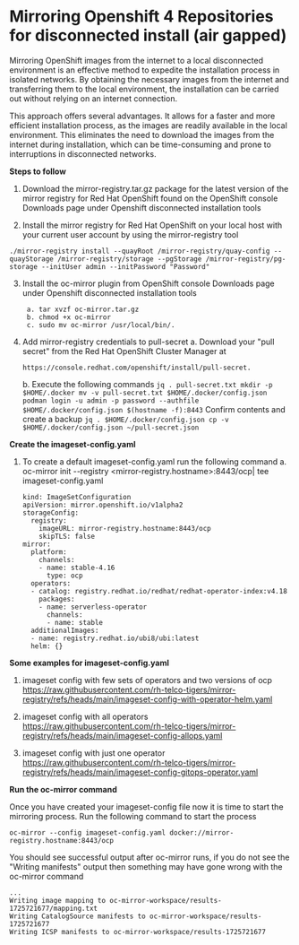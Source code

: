 # Mirroring Openshift 4 Repositories for disconnected install (air gapped)

Mirroring OpenShift images from the internet to a local disconnected environment is an effective method to expedite the installation process in isolated networks. By obtaining the necessary images from the internet and transferring them to the local environment, the installation can be carried out without relying on an internet connection.

This approach offers several advantages. It allows for a faster and more efficient installation process, as the images are readily available in the local environment. This eliminates the need to download the images from the internet during installation, which can be time-consuming and prone to interruptions in disconnected networks.

**Steps to follow**

1. Download the mirror-registry.tar.gz package for the latest version of the mirror registry for Red Hat OpenShift found on the OpenShift console Downloads page under Openshift disconnected installation tools

2. Install the mirror registry for Red Hat OpenShift on your local host with your current user account by using the mirror-registry tool

```
./mirror-registry install --quayRoot /mirror-registry/quay-config --quayStorage /mirror-registry/storage --pgStorage /mirror-registry/pg-storage --initUser admin --initPassword "Password"
```

3. Install the oc-mirror plugin from OpenShift console Downloads page under Openshift disconnected installation tools
   ```
    a. tar xvzf oc-mirror.tar.gz
    b. chmod +x oc-mirror
    c. sudo mv oc-mirror /usr/local/bin/.
   ```

5. Add mirror-registry credentials to pull-secret
    a. Download your "pull secret" from the Red Hat OpenShift Cluster Manager at 

       https://console.redhat.com/openshift/install/pull-secret.
   
    b. Execute the following commands
        ```
        jq . pull-secret.txt
        mkdir -p $HOME/.docker
        mv -v pull-secret.txt $HOME/.docker/config.json
        podman login -u admin -p password --authfile $HOME/.docker/config.json $(hostname -f):8443
        ```
      Confirm contents and create a backup
        ```
        jq . $HOME/.docker/config.json
        cp -v $HOME/.docker/config.json ~/pull-secret.json
        ```

**Create the imageset-config.yaml**

1. To create a default imageset-config.yaml run the following command
    a. oc-mirror init --registry <mirror-registry.hostname>:8443/ocp| tee imageset-config.yaml
    ```
    kind: ImageSetConfiguration
    apiVersion: mirror.openshift.io/v1alpha2
    storageConfig:
      registry:
        imageURL: mirror-registry.hostname:8443/ocp
        skipTLS: false
    mirror:
      platform:
        channels:
        - name: stable-4.16
          type: ocp
      operators:
      - catalog: registry.redhat.io/redhat/redhat-operator-index:v4.18
        packages:
        - name: serverless-operator
          channels:
          - name: stable
      additionalImages:
      - name: registry.redhat.io/ubi8/ubi:latest
      helm: {}
    ```

**Some examples for imageset-config.yaml**

1. imageset config with few sets of operators and two versions of ocp
https://raw.githubusercontent.com/rh-telco-tigers/mirror-registry/refs/heads/main/imageset-config-with-operator-helm.yaml

2. imageset config with all operators
https://raw.githubusercontent.com/rh-telco-tigers/mirror-registry/refs/heads/main/imageset-config-allops.yaml

3. imageset config with just one operator
https://raw.githubusercontent.com/rh-telco-tigers/mirror-registry/refs/heads/main/imageset-config-gitops-operator.yaml

**Run the oc-mirror command**

Once you have created your imageset-config file now it is time to start the mirroring process. Run the following command to start the process
```
oc-mirror --config imageset-config.yaml docker://mirror-registry.hostname:8443/ocp
```
You should see successful output after oc-mirror runs, if you do not see the "Writing manifests" output then something may have gone wrong with the oc-mirror command
```
...
Writing image mapping to oc-mirror-workspace/results-1725721677/mapping.txt
Writing CatalogSource manifests to oc-mirror-workspace/results-1725721677
Writing ICSP manifests to oc-mirror-workspace/results-1725721677
```
